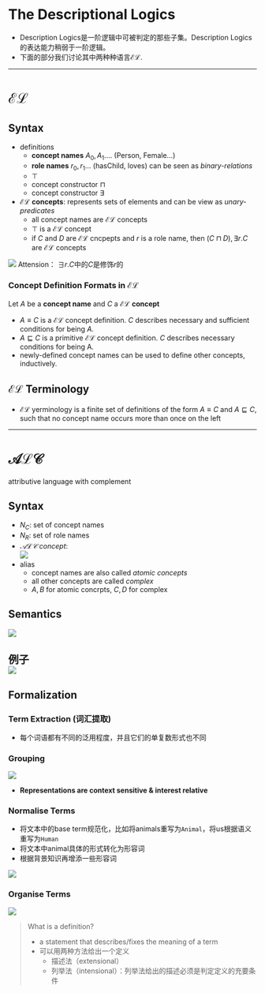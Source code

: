 # The Descriptional Logics
+ Description Logics是一阶逻辑中可被判定的那些子集。Description Logics的表达能力稍弱于一阶逻辑。
+ 下面的部分我们讨论其中两种种语言$\mathcal{EL}$.
---
# $\mathcal{EL}$
## Syntax
+ definitions
  + **concept names** $A_0, A_1...$. (Person, Female...)
  + **role names** $r_0, r_1...$ (hasChild, loves) can be seen as *binary-relations*
  + $\top$
  + concept constructor $\sqcap$
  + concept constructor $\exists$
+ $\mathcal{EL}$ **concepts**: represents sets of elements and can be view as *unary-predicates* 
  + all concept names are $\mathcal{EL}$ concepts
  + $\top$ is a $\mathcal{EL}$ concept
  + if $C$ and $D$ are $\mathcal{EL}$ cncpepts and $r$ is a role name, then $(C\sqcap D), \exists r.C$ are $\mathcal{EL}$ concepts

![](img/2020-02-25-15-28-01.png)
Attension： $\exists r.C$中的$C$是修饰$r$的

### Concept Definition Formats in $\mathcal{EL}$
Let $A$ be a **concept name** and $C$ a $\mathcal{EL}$ **concept**
+ $A\equiv C$ is a $\mathcal{EL}$ concept definition. $C$ describes necessary and sufficient conditions for being $A$.
+ $A\sqsubseteq C$ is a primitive $\mathcal{EL}$ concept definition. $C$ describes necessary conditions for being A. 
+ newly-defined concept names can be used to define other concepts, inductively.

## $\mathcal{EL}$ Terminology
+ $\mathcal{EL}$ yerminology is a finite set of definitions of the form $A\equiv C$ and $A\sqsubseteq C$, such that no concept name occurs more than once on the left


---
# $\mathcal{ALC}$
attributive language with complement

## Syntax
+ $N_C$: set of concept names
+ $N_R$: set of role names
+ *$\mathcal{ALC}$ concept*:  
  ![](img/2020-03-03-15-37-31.png)
+ alias
  + concept names are also called *atomic concepts*
  + all other concepts are called *complex*
  + $A,B$ for atomic concrpts, $C,D$ for complex

## Semantics
![](img/2020-03-03-15-43-17.png)

例子  
![](img/2020-03-03-15-46-15.png)
---
## Formalization
### Term Extraction (词汇提取)
+ 每个词语都有不同的泛用程度，并且它们的单复数形式也不同

### Grouping
![](img/2020-03-03-14-23-38.png)
+ **Representations are context sensitive & interest relative**

### Normalise Terms
+ 将文本中的base term规范化，比如将animals重写为`Animal`，将us根据语义重写为`Human`
+ 将文本中animal具体的形式转化为形容词
+ 根据背景知识再增添一些形容词

![](img/2020-03-03-14-32-45.png)

### Organise Terms
![](img/2020-03-03-14-34-47.png)

> What is a definition?
> + a statement that describes/fixes the meaning of a term
> + 可以用两种方法给出一个定义
>   + 描述法（extensional）
>   + 列举法（intensional）：列举法给出的描述必须是判定定义的充要条件


